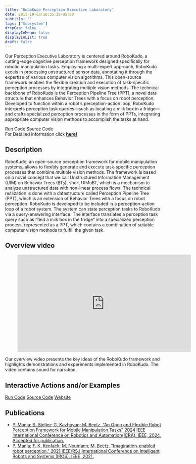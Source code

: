 ```yaml
---
title: "RoboKudo Perception Executive Laboratory"
date: 2013-10-03T10:35:35-05:00
subtitle: ""
tags: ["Subsystem"]
dropCap: false
displayInMenu: false
displayInList: true
draft: false
---
```


Our Perception Executive Laboratory is centered around RoboKudo, a cutting-edge
cognitive perception framework designed specifically for robotic manipulation tasks.
Employing a multi-expert approach, RoboKudo excels in processing unstructured
sensor data, annotating it through the expertise of various computer vision
algorithms. This open-source framework enables the flexible creation and execution
of task-specific perception processes by integrating multiple vision methods. The
technical backbone of RoboKudo is the Perception Pipeline Tree (PPT), a novel data
structure that enhances Behavior Trees with a focus on robot perception. Developed
to function within a robot’s perception-action loop, RoboKudo interprets perception
task queries—such as locating a milk box in a fridge—and crafts specialized
perception processes in the form of PPTs, integrating appropriate computer vision
methods to accomplish the tasks at hand.
<div class="hidde-after-preview">
<a class="btn btn-primary" target="_blank" href="https://binder.intel4coro.de/v2/git/https%3A%2F%2Fgitlab.informatik.uni-bremen.de%2Fyanxiang%2Frobokudo.git/binderhub">Run Code</a>
<a class="btn btn-success" target="_blank" href="https://gitlab.informatik.uni-bremen.de/robokudo/robokudo">Source Code</a>
</div>

<div class="hidde-after-preview">
  For Detailed information click
  <a class="btn btn-success" target="_blank" href="robokudo-perception-executive-laboratory"><b>here!</b></a>
</div>

<!--more-->

<script>
    // Add Authors(1 or 2) info to the list

    // var authors = [
      // {
      //     img: "********.png",
      //     name: "********",
      //     tel: "+49 421 218 ********",
      //     fax: "+49 421 218 ********",
      //     mail: "********@cs.uni-bremen.de",
      //     profile: "https://ai.uni-bremen.de/team/*********"
      // },
      // {
      //     img: "********.png",
      //     name: "********",
      //     tel: "+49 421 218 ********",
      //     fax: "+49 421 218 ********",
      //     mail: "********@cs.uni-bremen.de",
      //     profile: "https://ai.uni-bremen.de/team/*********"
      // },
      // ];
  </script>
  
  <script>
    if (authors.length === 1)
    {
      document.write(
        '<div class="main-well-flex-container2">' +
          '<div class="left-main-well-flex2">' +
              '<img src="' + authors[0].img + '">' +
          '</div>' +
          '<div class="right-main-well-flex2">' +
              '<h3>' + authors[0].name + '</h3>' +
              'Tel: ' + authors[0].tel + ' <br>' +
              'Fax: ' + authors[0].fax + ' <br>' +
              'Mail: <a href="mailto:' + authors[0].mail + '">' + authors[0].mail + '</a> <br>' +
              '<a href="' + authors[0].profile + '">' +
                '<span>Profile</span>' +
              '</a>' +
          '</div>' +
        '</div>'
      );
    }
    else
    {
      document.write(
        '<div class="main-well-flex-container2">' +
  
          '<div class="left-main-well-flex2">' +
              '<div class="main-well-flex-container2">' +
                  '<div class="left-main-well-flex3">' +
                      '<img src="' + authors[0].img + '" >' +
                  '</div>' +
                  '<div class="right-main-well-flex3">' +
                      '<h3>' + authors[0].name + '</h3>' +
                      'Tel: ' + authors[0].tel + ' <br>' +
                      'Fax: ' + authors[0].fax + ' <br>' +
                      'Mail: <a href="mailto:' + authors[0].mail + '">' + authors[0].mail + '</a> <br>' +
                      '<a href="' + authors[0].profile + '">' +
                        '<span>Profile</span>' +
                      '</a>' +
                  '</div>' +
              '</div>' +
          '</div>' +
  
          '<div class="left-main-well-flex2">' +
              '<div class="main-well-flex-container2">' +
                  '<div class="left-main-well-flex3">' +
                      '<img src="' + authors[1].img + '" >' +
                  '</div>' +
                  '<div class="right-main-well-flex3">' +
                      '<h3>' + authors[1].name + '</h3>' +
                      'Tel: ' + authors[1].tel + ' <br>' +
                      'Fax: ' + authors[1].fax + ' <br>' +
                      'Mail: <a href="mailto:' + authors[1].mail + '">' + authors[1].mail + '</a> <br>' +
                      '<a href="' + authors[1].profile + '">' +
                        '<span>Profile</span>' +
                      '</a>' +
                  '</div>' +
              '</div>' +
          '</div>' +
  
          '</div>'
      );
    }
  
  </script>

Description
---
RoboKudo, an open-source perception framework for mobile manipulation systems, allows to flexibly generate and execute task-specific perception processes that combine multiple vision methods. The framework is based on a novel concept that we call Unstructured Information Management (UIM) on Behavior Trees (BTs), short UIMoBT, which is a mechanism to analyze unstructured data with non-linear process flows. The technical realization is done with a datastructure called Perception Pipeline Tree (PPT), which is an extension of Behavior Trees with a focus on robot perception.
RoboKudo is developed to be included in a perception-action loop of a robot system. The system can state perception tasks to RoboKudo via a query-answering interface. The interface translates a perception task query such as “find a milk box in the fridge” into a specialized perception process, represented as a PPT, which contains a combination of suitable computer vision methods to fulfill the given task.

Overview video
---

<figure class="video_container">
  <iframe width="560" height="315" src="https://www.youtube-nocookie.com/embed/8jvDl-P2ba0?si=AGOn8iCWjDShdMeJ" title="YouTube video player" frameborder="0" allow="accelerometer; autoplay; clipboard-write; encrypted-media; gyroscope; picture-in-picture; web-share" allowfullscreen="true"></iframe>
</figure>

Our overview video presents the key ideas of the RoboKudo framework and highlights demonstrations and experiments implemented in RoboKudo. The video contains sound for narration.

Interactive Actions and/or Examples
---

<div>
<a class="btn btn-primary" target="_blank" href="https://binder.intel4coro.de/v2/git/https%3A%2F%2Fgitlab.informatik.uni-bremen.de%2Fyanxiang%2Frobokudo.git/binderhub">Run Code</a>
<a class="btn btn-success" target="_blank" href="https://gitlab.informatik.uni-bremen.de/robokudo/robokudo">Source Code</a>
<a class="btn btn-success" target="_blank" href="https://robokudo.ai.uni-bremen.de/">Website</a>
</div>

Publications
---

- [P. Mania; S. Stelter; G. Kazhoyan; M. Beetz, "An Open and Flexible Robot Perception Framework for Mobile Manipulation Tasks" 2024 IEEE International Conference on Robotics and Automation(ICRA). IEEE, 2024. Accepted for publication.](https://robokudo.ai.uni-bremen.de/)
- [P. Mania; F. K. Kenfack; M. Neumann; M. Beetz, "Imagination-enabled robot perception." 2021 IEEE/RSJ International Conference on Intelligent Robots and Systems (IROS). IEEE, 2021.](https://ieeexplore.ieee.org/abstract/document/9636359)
